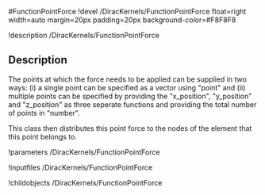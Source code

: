 #FunctionPointForce
!devel /DiracKernels/FunctionPointForce float=right width=auto margin=20px padding=20px background-color=#F8F8F8

!description /DiracKernels/FunctionPointForce

## Description
The points at which the force needs to be applied can be supplied in two ways: (i) a single point can be specified as a vector using "point" and (ii) multiple points can be specified by providing the "x_position", "y_position" and "z_position" as three seperate functions and providing the total number of points in "number". 

This class then distributes this point force to the nodes of the element that this point belongs to. 

!parameters /DiracKernels/FunctionPointForce

!inputfiles /DiracKernels/FunctionPointForce

!childobjects /DiracKernels/FunctionPointForce
